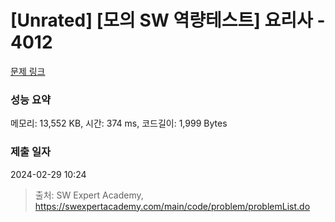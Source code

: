 # [Unrated] [모의 SW 역량테스트] 요리사 - 4012 

[문제 링크](https://swexpertacademy.com/main/code/problem/problemDetail.do?contestProbId=AWIeUtVakTMDFAVH) 

### 성능 요약

메모리: 13,552 KB, 시간: 374 ms, 코드길이: 1,999 Bytes

### 제출 일자

2024-02-29 10:24



> 출처: SW Expert Academy, https://swexpertacademy.com/main/code/problem/problemList.do